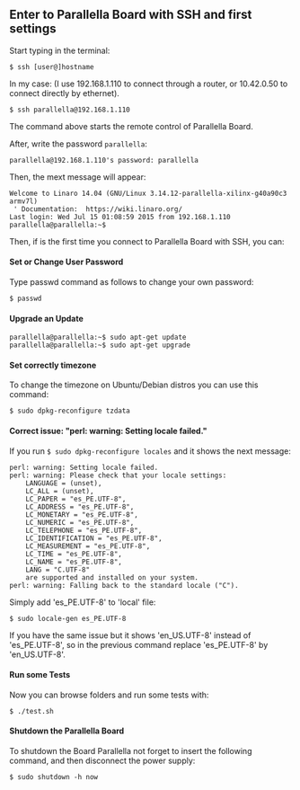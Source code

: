 
## Enter to Parallella Board with SSH and first settings ##

Start typing in the terminal:

```
$ ssh [user@]hostname
```

In my case: (I use 192.168.1.110 to connect through a router, or 10.42.0.50 to connect directly by ethernet).

```
$ ssh parallella@192.168.1.110
```

The command above starts the remote control of Parallella Board.

After, write the password ```parallella```:

```
parallella@192.168.1.110's password: parallella
```

Then, the mext message will appear:

```
Welcome to Linaro 14.04 (GNU/Linux 3.14.12-parallella-xilinx-g40a90c3 armv7l)
 ' Documentation:  https://wiki.linaro.org/
Last login: Wed Jul 15 01:08:59 2015 from 192.168.1.110
parallella@parallella:~$ 
```

Then, if is the first time you connect to Parallella Board with SSH, you can:

#### Set or Change User Password ####

Type passwd command as follows to change your own password:

```
$ passwd
```

#### Upgrade an Update ####

```
parallella@parallella:~$ sudo apt-get update
parallella@parallella:~$ sudo apt-get upgrade
```

#### Set correctly timezone ####

To change the timezone on Ubuntu/Debian distros you can use this command:

```
$ sudo dpkg-reconfigure tzdata
```

#### Correct issue: "perl: warning: Setting locale failed." ####

If you run ```$ sudo dpkg-reconfigure locales``` and it shows the next message:

```
perl: warning: Setting locale failed.
perl: warning: Please check that your locale settings:
	LANGUAGE = (unset),
	LC_ALL = (unset),
	LC_PAPER = "es_PE.UTF-8",
	LC_ADDRESS = "es_PE.UTF-8",
	LC_MONETARY = "es_PE.UTF-8",
	LC_NUMERIC = "es_PE.UTF-8",
	LC_TELEPHONE = "es_PE.UTF-8",
	LC_IDENTIFICATION = "es_PE.UTF-8",
	LC_MEASUREMENT = "es_PE.UTF-8",
	LC_TIME = "es_PE.UTF-8",
	LC_NAME = "es_PE.UTF-8",
	LANG = "C.UTF-8"
    are supported and installed on your system.
perl: warning: Falling back to the standard locale ("C").
```

Simply add 'es_PE.UTF-8' to 'local' file:

```
$ sudo locale-gen es_PE.UTF-8
```

If you have the same issue but it shows 'en_US.UTF-8' instead of 'es_PE.UTF-8', so in the previous command replace 'es_PE.UTF-8' by 'en_US.UTF-8'.

#### Run some Tests ####

Now you can browse folders and run some tests with:

```
$ ./test.sh
```

#### Shutdown the Parallella Board ####

To shutdown the Board Parallella not forget to insert the following command, and then disconnect the power supply:

```
$ sudo shutdown -h now
```


